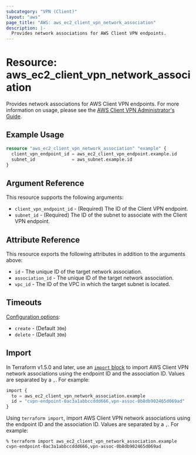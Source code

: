 ```yaml
---
subcategory: "VPN (Client)"
layout: "aws"
page_title: "AWS: aws_ec2_client_vpn_network_association"
description: |-
  Provides network associations for AWS Client VPN endpoints.
---
```


# Resource: aws_ec2_client_vpn_network_association

Provides network associations for AWS Client VPN endpoints. For more information on usage, please see the
[AWS Client VPN Administrator's Guide](https://docs.aws.amazon.com/vpn/latest/clientvpn-admin/what-is.html).

## Example Usage

```terraform
resource "aws_ec2_client_vpn_network_association" "example" {
  client_vpn_endpoint_id = aws_ec2_client_vpn_endpoint.example.id
  subnet_id              = aws_subnet.example.id
}
```

## Argument Reference

This resource supports the following arguments:

* `client_vpn_endpoint_id` - (Required) The ID of the Client VPN endpoint.
* `subnet_id` - (Required) The ID of the subnet to associate with the Client VPN endpoint.

## Attribute Reference

This resource exports the following attributes in addition to the arguments above:

* `id` - The unique ID of the target network association.
* `association_id` - The unique ID of the target network association.
* `vpc_id` - The ID of the VPC in which the target subnet is located.

## Timeouts

[Configuration options](https://developer.hashicorp.com/terraform/language/resources/syntax#operation-timeouts):

- `create` - (Default `30m`)
- `delete` - (Default `30m`)

## Import

In Terraform v1.5.0 and later, use an [`import` block](https://developer.hashicorp.com/terraform/language/import) to import AWS Client VPN network associations using the endpoint ID and the association ID. Values are separated by a `,`. For example:

```terraform
import {
  to = aws_ec2_client_vpn_network_association.example
  id = "cvpn-endpoint-0ac3a1abbccddd666,vpn-assoc-0b8db902465d069ad"
}
```

Using `terraform import`, import AWS Client VPN network associations using the endpoint ID and the association ID. Values are separated by a `,`. For example:

```console
% terraform import aws_ec2_client_vpn_network_association.example cvpn-endpoint-0ac3a1abbccddd666,vpn-assoc-0b8db902465d069ad
```
